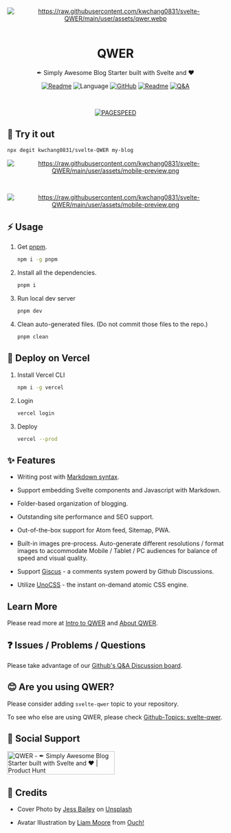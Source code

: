 <br/>
<div align="center">
<a href="https://svelte-qwer.vercel.app/"><img src="https://raw.githubusercontent.com/kwchang0831/svelte-QWER/main/user/assets/qwer.webp" alt="https://raw.githubusercontent.com/kwchang0831/svelte-QWER/main/user/assets/qwer.webp" /></a>
</div>
<br/>
<h1 align="center">QWER</h1>
<p align="center">
✒︎ Simply Awesome Blog Starter built with Svelte and ❤
</p>
<p align="center">
<a href="README-zh.md"><img src="https://img.shields.io/badge/README-%E4%B8%AD%E6%96%87-lightgreen" alt="Readme"></a>
<img src="https://img.shields.io/github/languages/top/kwchang0831/svelte-QWER?color=%23ff3e00" alt="Language" />
<a href="https://github.com/kwchang0831/svelte-QWER/blob/main/LICENSE"><img alt="GitHub" src="https://img.shields.io/github/license/kwchang0831/svelte-QWER" alt="License"></a>
<a href="https://svelte-qwer.vercel.app/"><img src="https://img.shields.io/badge/🚀 DEMO-Vercel-informational" alt="Readme"></a>
<a href="https://github.com/kwchang0831/svelte-QWER/discussions/categories/q-a"><img src="https://img.shields.io/badge/❓ Discussion-Q&A-informational" alt="Q&A"></a>
</p>

<br/>

<p align="center">
<a href="https://raw.githubusercontent.com/gist/kwchang0831/acd18fa5e12de9be28a34617beffe5de/raw/metrics.pagespeed.svg"><img style="float:middle" width="auto" alt="PAGESPEED" src="https://raw.githubusercontent.com/gist/kwchang0831/acd18fa5e12de9be28a34617beffe5de/raw/metrics.pagespeed.svg"></a>
</p>

## 🎉 Try it out

```bash
npx degit kwchang0831/svelte-QWER my-blog
```

<p align="center"><a href="https://svelte-qwer.vercel.app/"><img src="https://raw.githubusercontent.com/kwchang0831/svelte-QWER/main/user/assets/preview.png" alt="https://raw.githubusercontent.com/kwchang0831/svelte-QWER/main/user/assets/mobile-preview.png" /></a></p>
<br/>
<p align="center"><a href="https://svelte-qwer.vercel.app/"><img src="https://raw.githubusercontent.com/kwchang0831/svelte-QWER/main/user/assets/mobile-preview.png" alt="https://raw.githubusercontent.com/kwchang0831/svelte-QWER/main/user/assets/mobile-preview.png" /></a></p>

## ⚡️ Usage

1. Get [pnpm](https://github.com/pnpm/pnpm).

   ```bash
   npm i -g pnpm
   ```

1. Install all the dependencies.

   ```bash
   pnpm i
   ```

1. Run local dev server

   ```bash
   pnpm dev
   ```

1. Clean auto-generated files. (Do not commit those files to the repo.)

   ```bash
   pnpm clean
   ```

## 🚀 Deploy on Vercel

1. Install Vercel CLI

   ```bash
   npm i -g vercel
   ```

1. Login

   ```bash
   vercel login
   ```

1. Deploy

   ```bash
   vercel --prod
   ```

## ✨ Features

- Writing post with [Markdown syntax](https://www.markdownguide.org/basic-syntax/).

- Support embedding Svelte components and Javascript with Markdown.

- Folder-based organization of blogging.

- Outstanding site performance and SEO support.

- Out-of-the-box support for Atom feed, Sitemap, PWA.

- Built-in images pre-process. Auto-generate different resolutions / format images to accommodate Mobile / Tablet / PC audiences for balance of speed and visual quality.

- Support [Giscus](https://github.com/giscus/giscus) - a comments system powerd by Github Discussions.

- Utilize [UnoCSS](https://github.com/unocss/unocss) - the instant on-demand atomic CSS engine.

## Learn More

Please read more at [Intro to QWER](https://svelte-qwer.vercel.app/intro-to-QWER) and [About QWER](https://svelte-qwer.vercel.app/about).

## ❓ Issues / Problems / Questions

Please take advantage of our [Github's Q&A Discussion board](https://github.com/kwchang0831/svelte-QWER/discussions/categories/q-a).

## 😊 Are you using QWER?

Please consider adding `svelte-qwer` topic to your repository.

To see who else are using QWER, please check [Github-Topics: svelte-qwer](https://github.com/topics/svelte-qwer).

## 🎉 Social Support

<a href="https://www.producthunt.com/posts/qwer?utm_source=badge-featured&utm_medium=badge&utm_souce=badge-qwer" target="_blank"><img src="https://api.producthunt.com/widgets/embed-image/v1/featured.svg?post_id=356641&theme=light" alt="QWER - ✒︎&#0032;Simply&#0032;Awesome&#0032;Blog&#0032;Starter&#0032;built&#0032;with&#0032;Svelte&#0032;and&#0032;❤ | Product Hunt" style="width: 250px; height: 54px;" width="250" height="54" /></a>

## 🙏 Credits

- Cover Photo by <a href="https://unsplash.com/@jessbaileydesigns?utm_source=unsplash&utm_medium=referral&utm_content=creditCopyText">Jess Bailey</a> on <a href="https://unsplash.com/s/photos/note?utm_source=unsplash&utm_medium=referral&utm_content=creditCopyText">Unsplash</a>

- Avatar Illustration by <a href="https://icons8.com/illustrations/author/GrbQqWBEhaDS">Liam Moore</a> from <a href="https://icons8.com/illustrations">Ouch!</a>
